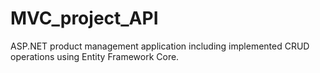 # MVC_project_API
 ASP.NET product management application including implemented CRUD operations using Entity Framework Core.
